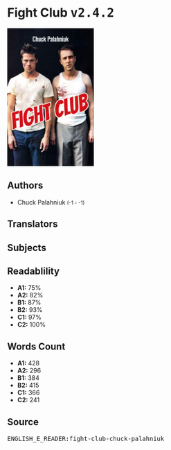 # Fight Club <kbd>v2.4.2</kbd>

![](./cover.medium.jpg "")

## Authors


 - Chuck Palahniuk <small>(-1 - -1)</small>

## Translators



## Subjects



## Readablility


 - **A1:** 75%
 - **A2:** 82%
 - **B1:** 87%
 - **B2:** 93%
 - **C1:** 97%
 - **C2:** 100%

## Words Count


 - **A1:** 428
 - **A2:** 296
 - **B1:** 384
 - **B2:** 415
 - **C1:** 366
 - **C2:** 241

## Source


<kbd>ENGLISH_E_READER:fight-club-chuck-palahniuk</kbd>
